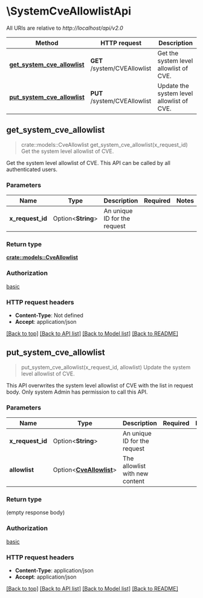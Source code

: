 # \SystemCveAllowlistApi

All URIs are relative to *http://localhost/api/v2.0*

Method | HTTP request | Description
------------- | ------------- | -------------
[**get_system_cve_allowlist**](SystemCveAllowlistApi.md#get_system_cve_allowlist) | **GET** /system/CVEAllowlist | Get the system level allowlist of CVE.
[**put_system_cve_allowlist**](SystemCveAllowlistApi.md#put_system_cve_allowlist) | **PUT** /system/CVEAllowlist | Update the system level allowlist of CVE.



## get_system_cve_allowlist

> crate::models::CveAllowlist get_system_cve_allowlist(x_request_id)
Get the system level allowlist of CVE.

Get the system level allowlist of CVE.  This API can be called by all authenticated users.

### Parameters


Name | Type | Description  | Required | Notes
------------- | ------------- | ------------- | ------------- | -------------
**x_request_id** | Option<**String**> | An unique ID for the request |  |

### Return type

[**crate::models::CveAllowlist**](CVEAllowlist.md)

### Authorization

[basic](../README.md#basic)

### HTTP request headers

- **Content-Type**: Not defined
- **Accept**: application/json

[[Back to top]](#) [[Back to API list]](../README.md#documentation-for-api-endpoints) [[Back to Model list]](../README.md#documentation-for-models) [[Back to README]](../README.md)


## put_system_cve_allowlist

> put_system_cve_allowlist(x_request_id, allowlist)
Update the system level allowlist of CVE.

This API overwrites the system level allowlist of CVE with the list in request body.  Only system Admin has permission to call this API.

### Parameters


Name | Type | Description  | Required | Notes
------------- | ------------- | ------------- | ------------- | -------------
**x_request_id** | Option<**String**> | An unique ID for the request |  |
**allowlist** | Option<[**CveAllowlist**](CveAllowlist.md)> | The allowlist with new content |  |

### Return type

 (empty response body)

### Authorization

[basic](../README.md#basic)

### HTTP request headers

- **Content-Type**: application/json
- **Accept**: application/json

[[Back to top]](#) [[Back to API list]](../README.md#documentation-for-api-endpoints) [[Back to Model list]](../README.md#documentation-for-models) [[Back to README]](../README.md)

